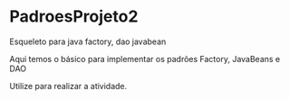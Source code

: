 # PadroesProjeto2
Esqueleto para java factory, dao javabean

Aqui temos o básico para implementar os padrões Factory, JavaBeans e DAO

Utilize para realizar a atividade.

